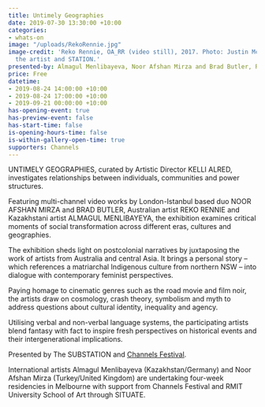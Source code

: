 ```yaml
---
title: Untimely Geographies
date: 2019-07-30 13:30:00 +10:00
categories:
- whats-on
image: "/uploads/RekoRennie.jpg"
image-credit: 'Reko Rennie, OA_RR (video still), 2017. Photo: Justin McManus. Courtesy
  the artist and STATION.'
presented-by: Almagul Menlibayeva, Noor Afshan Mirza and Brad Butler, Reko Rennie
price: Free
datetime:
- 2019-08-24 14:00:00 +10:00
- 2019-08-24 17:00:00 +10:00
- 2019-09-21 00:00:00 +10:00
has-opening-event: true
has-preview-event: false
has-start-time: false
is-opening-hours-time: false
is-within-gallery-open-time: true
supporters: Channels
---
```


UNTIMELY GEOGRAPHIES, curated by Artistic Director KELLI ALRED, investigates relationships between individuals, communities and power structures.

Featuring multi-channel video works by London-Istanbul based duo NOOR AFSHAN MIRZA and BRAD BUTLER,  Australian artist REKO RENNIE and Kazakhstani artist ALMAGUL MENLIBAYEYA, the exhibition examines critical moments of social transformation across different eras, cultures and geographies.

The exhibition sheds light on postcolonial narratives by juxtaposing the work of artists from Australia and central Asia. It brings a personal story – which references a matriarchal Indigenous culture from northern NSW – into dialogue with contemporary feminist perspectives.

Paying homage to cinematic genres such as the road movie and film noir, the artists draw on cosmology, crash theory, symbolism and myth to address questions about cultural identity, inequality and agency.

Utilising verbal and non-verbal language systems, the participating artists blend fantasy with fact to inspire fresh perspectives on historical events and their intergenerational implications.

Presented by The SUBSTATION and [Channels Festival](http://www.channelsfestival.net.au).

International artists Almagul Menlibayeva (Kazakhstan/Germany) and Noor Afshan Mirza (Turkey/United Kingdom) are undertaking four-week residencies in Melbourne with support from Channels Festival and RMIT University School of Art through SITUATE.